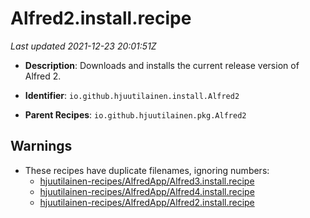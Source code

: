 # Alfred2.install.recipe

_Last updated 2021-12-23 20:01:51Z_

- **Description**: Downloads and installs the current release version of Alfred 2.

- **Identifier**: `io.github.hjuutilainen.install.Alfred2`

- **Parent Recipes**: `io.github.hjuutilainen.pkg.Alfred2`


## Warnings

- These recipes have duplicate filenames, ignoring numbers:
    - [hjuutilainen-recipes/AlfredApp/Alfred3.install.recipe](/autopkg-dupe-tracker/hjuutilainen-recipes/AlfredApp/Alfred3.install.recipe)
    - [hjuutilainen-recipes/AlfredApp/Alfred4.install.recipe](/autopkg-dupe-tracker/hjuutilainen-recipes/AlfredApp/Alfred4.install.recipe)
    - [hjuutilainen-recipes/AlfredApp/Alfred2.install.recipe](/autopkg-dupe-tracker/hjuutilainen-recipes/AlfredApp/Alfred2.install.recipe)